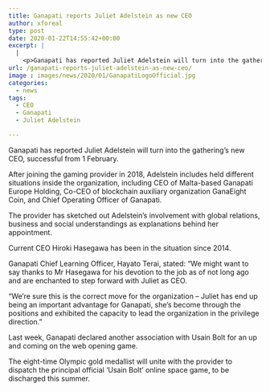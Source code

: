 ```yaml
---
title: Ganapati reports Juliet Adelstein as new CEO
author: xforeal 
type: post
date: 2020-01-22T14:55:42+00:00
excerpt: |
  |
    <p>Ganapati has reported Juliet Adelstein will turn into the gathering&#8217;s new CEO, powerful from 1 February </p>
url: /ganapati-reports-juliet-adelstein-as-new-ceo/
image : images/news/2020/01/GanapatiLogoOfficial.jpg
categories:
  - news
tags:
  - CEO
  - Ganapati
  - Juliet Adelstein

---
```

Ganapati has reported Juliet Adelstein will turn into the gathering’s new CEO, successful from 1 February.

After joining the gaming provider in 2018, Adelstein includes held different situations inside the organization, including CEO of Malta-based Ganapati Europe Holding, Co-CEO of blockchain auxiliary organization GanaEight Coin, and Chief Operating Officer of Ganapati.

The provider has sketched out Adelstein’s involvement with global relations, business and social understandings as explanations behind her appointment.

Current CEO Hiroki Hasegawa has been in the situation since 2014.

Ganapati Chief Learning Officer, Hayato Terai, stated: “We might want to say thanks to Mr Hasegawa for his devotion to the job as of not long ago and are enchanted to step forward with Juliet as CEO.

“We’re sure this is the correct move for the organization – Juliet has end up being an important advantage for Ganapati, she’s become through the positions and exhibited the capacity to lead the organization in the privilege direction.”

Last week, Ganapati declared another association with Usain Bolt for an up and coming on the web opening game.

The eight-time Olympic gold medallist will unite with the provider to dispatch the principal official ‘Usain Bolt’ online space game, to be discharged this summer.
